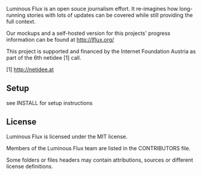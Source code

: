 Luminous Flux is an open souce journalism effort.
It re-imagines how long-running stories with lots of updates can be covered while still providing the full context.

Our mockups and a self-hosted version for this projects' progress information can be found at http://lflux.org/


This project is supported and financed by the Internet Foundation Austria as part of the 6th netidee [1] call.

[1] http://netidee.at

Setup
-----
see INSTALL for setup instructions

License
-------
Luminous Flux is licensed under the MIT license.

Members of the Luminous Flux team are listed in the CONTRIBUTORS file.

Some folders or files headers may contain attributions, sources or different license definitions.
